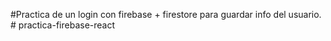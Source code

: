 #Practica de un login con firebase + firestore para guardar info del usuario.
#   p r a c t i c a - f i r e b a s e - r e a c t  
 